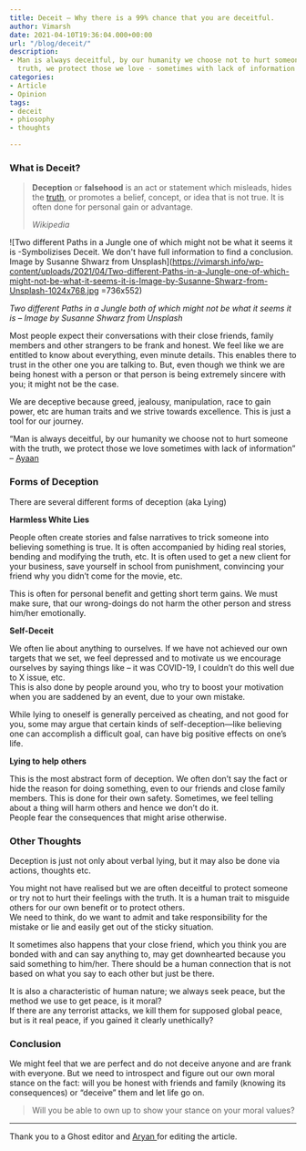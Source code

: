```yaml
---
title: Deceit – Why there is a 99% chance that you are deceitful.
author: Vimarsh
date: 2021-04-10T19:36:04.000+00:00
url: "/blog/deceit/"
description:
- Man is always deceitful, by our humanity we choose not to hurt someone with the
  truth, we protect those we love - sometimes with lack of information
categories:
- Article
- Opinion
tags:
- deceit
- phiosophy
- thoughts

---
```

### What is Deceit?

> **Deception** or **falsehood** is an act or statement which misleads, hides the [truth](https://en.wikipedia.org/wiki/Truth), or promotes a belief, concept, or idea that is not true. It is often done for personal gain or advantage.
>
> _Wikipedia_

![Two different Paths in a Jungle one of which might not be what it seems it is -Symbolizises Deceit. We don't have full information to find a conclusion. Image by Susanne Shwarz from Unsplash](https://vimarsh.info/wp-content/uploads/2021/04/Two-different-Paths-in-a-Jungle-one-of-which-might-not-be-what-it-seems-it-is-Image-by-Susanne-Shwarz-from-Unsplash-1024x768.jpg =736x552)

_Two different Paths in a Jungle both of which might not be what it seems it is – Image by Susanne Shwarz from Unsplash_

Most people expect their conversations with their close friends, family members and other strangers to be frank and honest. We feel like we are entitled to know about everything, even minute details. This enables there to trust in the other one you are talking to. But, even though we think we are being honest with a person or that person is being extremely sincere with you; it might not be the case.

We are deceptive because greed, jealousy, manipulation, race to gain power, etc are human traits and we strive towards excellence. This is just a tool for our journey.

“Man is always deceitful, by our humanity we choose not to hurt someone with the truth, we protect those we love sometimes with lack of information” – [Ayaan](https://www.instagram.com/amavi._.artem/)

### Forms of Deception

There are several different forms of deception (aka Lying)

**Harmless White Lies**

People often create stories and false narratives to trick someone into believing something is true. It is often accompanied by hiding real stories, bending and modifying the truth, etc. It is often used to get a new client for your business, save yourself in school from punishment, convincing your friend why you didn’t come for the movie, etc.

This is often for personal benefit and getting short term gains. We must make sure, that our wrong-doings do not harm the other person and stress him/her emotionally.

**Self-Deceit**

We often lie about anything to ourselves. If we have not achieved our own targets that we set, we feel depressed and to motivate us we encourage ourselves by saying things like – it was COVID-19, I couldn’t do this well due to X issue, etc.  
This is also done by people around you, who try to boost your motivation when you are saddened by an event, due to your own mistake.

While lying to oneself is generally perceived as cheating, and not good for you, some may argue that certain kinds of self-deception—like believing one can accomplish a difficult goal, can have big positive effects on one’s life.

**Lying to help** **others**

This is the most abstract form of deception. We often don’t say the fact or hide the reason for doing something, even to our friends and close family members. This is done for their own safety. Sometimes, we feel telling about a thing will harm others and hence we don’t do it.  
People fear the consequences that might arise otherwise.

### Other Thoughts

Deception is just not only about verbal lying, but it may also be done via actions, thoughts etc.

You might not have realised but we are often deceitful to protect someone or try not to hurt their feelings with the truth. It is a human trait to misguide others for our own benefit or to protect others.  
We need to think, do we want to admit and take responsibility for the mistake or lie and easily get out of the sticky situation.

It sometimes also happens that your close friend, which you think you are bonded with and can say anything to, may get downhearted because you said something to him/her. There should be a human connection that is not based on what you say to each other but just be there.

It is also a characteristic of human nature; we always seek peace, but the method we use to get peace, is it moral?  
If there are any terrorist attacks, we kill them for supposed global peace, but is it real peace, if you gained it clearly unethically?

### Conclusion

We might feel that we are perfect and do not deceive anyone and are frank with everyone. But we need to introspect and figure out our own moral stance on the fact: will you be honest with friends and family (knowing its consequences) or “deceive” them and let life go on.

> Will you be able to own up to show your stance on your moral values?

***

Thank you to a Ghost editor and [Aryan ](https://aryantiwari.com/?utm_source=vim_article)for editing the article.